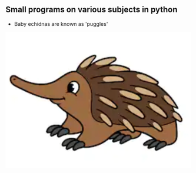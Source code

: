 ## Small programs on various subjects in python
* Baby echidnas are known as 'puggles'
 
![Echidna](echidna.png)

